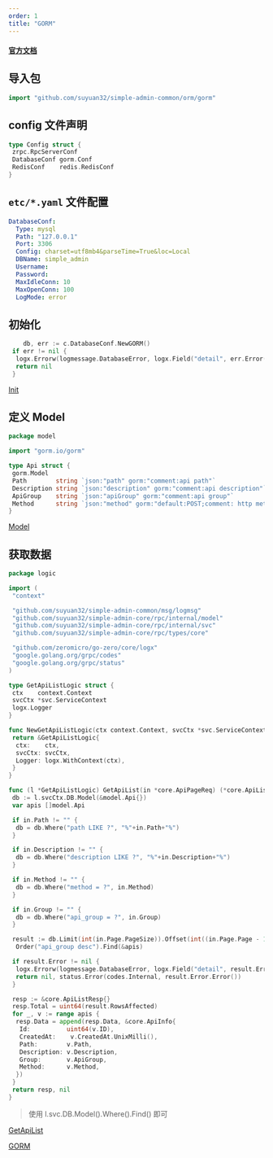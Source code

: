 ```yaml
---
order: 1
title: "GORM"
---
```


#### [官方文档](https://gorm.io/)

## 导入包

```go
import "github.com/suyuan32/simple-admin-common/orm/gorm"
```

## config 文件声明

```go
type Config struct {
 zrpc.RpcServerConf
 DatabaseConf gorm.Conf
 RedisConf    redis.RedisConf
}
```

## `etc/*.yaml` 文件配置

```yaml
DatabaseConf:
  Type: mysql
  Path: "127.0.0.1"
  Port: 3306
  Config: charset=utf8mb4&parseTime=True&loc=Local
  DBName: simple_admin
  Username:
  Password:
  MaxIdleConn: 10
  MaxOpenConn: 100
  LogMode: error
```

## 初始化

```go
    db, err := c.DatabaseConf.NewGORM()
 if err != nil {
  logx.Errorw(logmessage.DatabaseError, logx.Field("detail", err.Error()))
  return nil
 }
```

[Init](https://github.com/suyuan32/simple-admin-core/blob/master/rpc/internal/svc/service_context.go)

## 定义 Model

```go
package model

import "gorm.io/gorm"

type Api struct {
 gorm.Model
 Path        string `json:"path" gorm:"comment:api path"`                    // api path
 Description string `json:"description" gorm:"comment:api description"`      // api description
 ApiGroup    string `json:"apiGroup" gorm:"comment:api group"`               // api group
 Method      string `json:"method" gorm:"default:POST;comment: http method"` // http method
}

```

[Model](https://github.com/suyuan32/simple-admin-core/tree/master/rpc/internal/model)

## 获取数据

```go
package logic

import (
 "context"

 "github.com/suyuan32/simple-admin-common/msg/logmsg"
 "github.com/suyuan32/simple-admin-core/rpc/internal/model"
 "github.com/suyuan32/simple-admin-core/rpc/internal/svc"
 "github.com/suyuan32/simple-admin-core/rpc/types/core"

 "github.com/zeromicro/go-zero/core/logx"
 "google.golang.org/grpc/codes"
 "google.golang.org/grpc/status"
)

type GetApiListLogic struct {
 ctx    context.Context
 svcCtx *svc.ServiceContext
 logx.Logger
}

func NewGetApiListLogic(ctx context.Context, svcCtx *svc.ServiceContext) *GetApiListLogic {
 return &GetApiListLogic{
  ctx:    ctx,
  svcCtx: svcCtx,
  Logger: logx.WithContext(ctx),
 }
}

func (l *GetApiListLogic) GetApiList(in *core.ApiPageReq) (*core.ApiListResp, error) {
 db := l.svcCtx.DB.Model(&model.Api{})
 var apis []model.Api

 if in.Path != "" {
  db = db.Where("path LIKE ?", "%"+in.Path+"%")
 }

 if in.Description != "" {
  db = db.Where("description LIKE ?", "%"+in.Description+"%")
 }

 if in.Method != "" {
  db = db.Where("method = ?", in.Method)
 }

 if in.Group != "" {
  db = db.Where("api_group = ?", in.Group)
 }

 result := db.Limit(int(in.Page.PageSize)).Offset(int((in.Page.Page - 1) * in.Page.PageSize)).
  Order("api_group desc").Find(&apis)

 if result.Error != nil {
  logx.Errorw(logmessage.DatabaseError, logx.Field("detail", result.Error.Error()))
  return nil, status.Error(codes.Internal, result.Error.Error())
 }

 resp := &core.ApiListResp{}
 resp.Total = uint64(result.RowsAffected)
 for _, v := range apis {
  resp.Data = append(resp.Data, &core.ApiInfo{
   Id:          uint64(v.ID),
   CreatedAt:    v.CreatedAt.UnixMilli(),
   Path:        v.Path,
   Description: v.Description,
   Group:       v.ApiGroup,
   Method:      v.Method,
  })
 }
 return resp, nil
}
```

> 使用 l.svc.DB.Model().Where().Find() 即可

[GetApiList](https://github.com/suyuan32/simple-admin-core/blob/master/rpc/internal/logic/getapilistlogic.go)

[GORM](https://gorm.io/)
